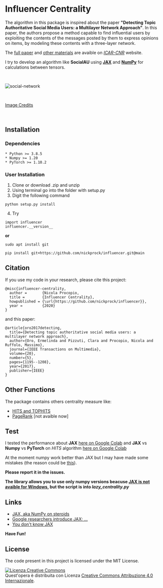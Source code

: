 # Influencer Centrality

The algorithm in this package is inspired about the paper **"Detecting Topic Authoritative Social Media Users: a
Multilayer Network Approach"**.
In this paper, the authors propose a method capable to find influential users by exploiting the contents of the messages posted by them to express opinions on items, by modeling these contents with a three-layer network.

The [full paper](http://staff.icar.cnr.it/pizzuti/pubblicazioni/IEEETM2017.pdf) and [other materials](http://staff.icar.cnr.it/pizzuti/codice/SocialAU/readme.html) are avaible on [*ICAR-CNR*](https://www.icar.cnr.it/) website.

I try to develop an algorithm like **SocialAU** using [**JAX**](https://github.com/google/jax) and [**NumPy**]() for calculations between tensors.

<br>

![social-network](https://www.icar.cnr.it/wp-content/uploads/2018/01/SocialCommerce.png)

<br>

[Image Credits](https://www.icar.cnr.it/progetti/social-commerce/)

<br>

## Installation

### Dependencies

```
* Python >= 3.8.5
* Numpy >= 1.20
* PyTorch >= 1.10.2
```

### User Installation

1. Clone or download .zip and unzip
2. Using terminal go into the folder with setup.py
3. Digit the following command
```
python setup.py install
```
4. Try
```
import influencer
influencer.__version__
```

**or**

```
sudo apt install git

pip install git+https://github.com/nickprock/influencer.git@main

```
## Citation

If you use my code in your research, please cite this project:
```
@misc{influencer-centrality,
  author =       {Nicola Procopio,
  title =        {Influencer Centrality},
  howpublished = {\url{https://github.com/nickprock/influencer}},
  year =         {2020}
}
```
and this paper:
```
@article{oro2017detecting,
  title={Detecting topic authoritative social media users: a multilayer network approach},
  author={Oro, Ermelinda and Pizzuti, Clara and Procopio, Nicola and Ruffolo, Massimo},
  journal={IEEE Transactions on Multimedia},
  volume={20},
  number={5},
  pages={1195--1208},
  year={2017},
  publisher={IEEE}
}
```

## Other Functions

The package contains others centrality measure like:
* [HITS and TOPHITS](https://en.wikipedia.org/wiki/HITS_algorithm)
* [PageRank](https://en.wikipedia.org/wiki/PageRank) [not avaible now]

## Test

I tested the performance about **JAX**  [here on Google Colab](https://colab.research.google.com/drive/1c7CFyuKYpV8Ngf5RrUAyp1DZf-qYiQVv) and **JAX** vs **Numpy** vs **PyTorch** on *HITS* algorithm [here on Google Colab](https://colab.research.google.com/drive/1q4hpkp1Wqb7qEZIY6_EgHBaOt5E3zp6i?usp=sharing)

At the moment numpy work better than JAX but I may have made some mistakes (the reason could be [this](https://stackoverflow.com/questions/51177788/cupy-is-slower-than-numpy)).

**Please report it in the issues.**


**The library allows you to use only numpy versions beacuse [JAX is not avaible for Windows](https://github.com/google/jax#installation), but the script is into *lazy_centrality.py***

## Links

* [JAX, aka NumPy on steroids](https://iaml.it/blog/jax-intro-english)
* [Google researchers introduce JAX: ...](https://hub.packtpub.com/google-researchers-introduce-jax-a-tensorflow-like-framework-for-generating-high-performance-code-from-python-and-numpy-machine-learning-programs/)
* [You don't know JAX](https://colinraffel.com/blog/you-don-t-know-jax.html)


 **Have Fun!**

License
---
The code present in this project is licensed under the MIT License.

<a rel="license" href="http://creativecommons.org/licenses/by-sa/4.0/"><img alt="Licenza Creative Commons" style="border-width:0" src="https://i.creativecommons.org/l/by-sa/4.0/88x31.png" /></a><br />Quest'opera è distribuita con Licenza <a rel="license" href="http://creativecommons.org/licenses/by-sa/4.0/">Creative Commons Attribuzione 4.0 Internazionale</a>.
